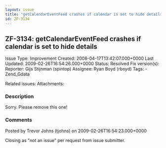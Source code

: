 ```yaml
---
layout: issue
title: "getCalendarEventFeed crashes if calendar is set to hide details"
id: ZF-3134
---
```


ZF-3134: getCalendarEventFeed crashes if calendar is set to hide details
------------------------------------------------------------------------

 Issue Type: Improvement Created: 2008-04-17T13:42:07.000+0000 Last Updated: 2009-02-26T16:54:26.000+0000 Status: Resolved Fix version(s): 
 Reporter:  Gijs Stijnman (spintop)  Assignee:  Ryan Boyd (rboyd)  Tags: - Zend\_Gdata
 
 Related issues: 
 Attachments: 
### Description

Sorry. Please remove this one!

 

 

### Comments

Posted by Trevor Johns (tjohns) on 2009-02-26T16:54:23.000+0000

Closing as "not an issue" per request from issue submitter.

 

 